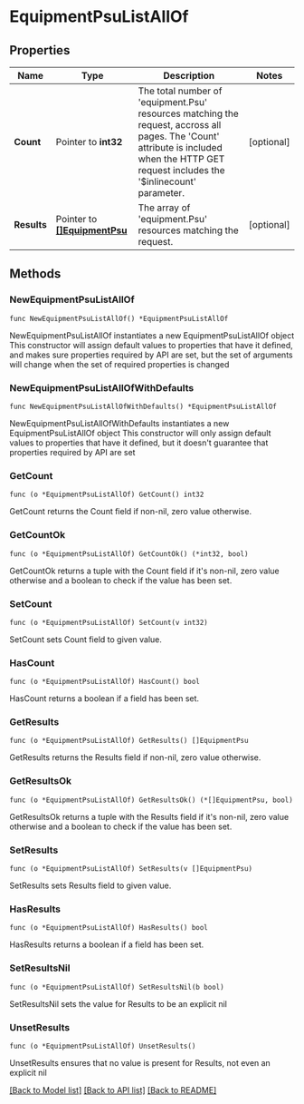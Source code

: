 # EquipmentPsuListAllOf

## Properties

Name | Type | Description | Notes
------------ | ------------- | ------------- | -------------
**Count** | Pointer to **int32** | The total number of &#39;equipment.Psu&#39; resources matching the request, accross all pages. The &#39;Count&#39; attribute is included when the HTTP GET request includes the &#39;$inlinecount&#39; parameter. | [optional] 
**Results** | Pointer to [**[]EquipmentPsu**](EquipmentPsu.md) | The array of &#39;equipment.Psu&#39; resources matching the request. | [optional] 

## Methods

### NewEquipmentPsuListAllOf

`func NewEquipmentPsuListAllOf() *EquipmentPsuListAllOf`

NewEquipmentPsuListAllOf instantiates a new EquipmentPsuListAllOf object
This constructor will assign default values to properties that have it defined,
and makes sure properties required by API are set, but the set of arguments
will change when the set of required properties is changed

### NewEquipmentPsuListAllOfWithDefaults

`func NewEquipmentPsuListAllOfWithDefaults() *EquipmentPsuListAllOf`

NewEquipmentPsuListAllOfWithDefaults instantiates a new EquipmentPsuListAllOf object
This constructor will only assign default values to properties that have it defined,
but it doesn't guarantee that properties required by API are set

### GetCount

`func (o *EquipmentPsuListAllOf) GetCount() int32`

GetCount returns the Count field if non-nil, zero value otherwise.

### GetCountOk

`func (o *EquipmentPsuListAllOf) GetCountOk() (*int32, bool)`

GetCountOk returns a tuple with the Count field if it's non-nil, zero value otherwise
and a boolean to check if the value has been set.

### SetCount

`func (o *EquipmentPsuListAllOf) SetCount(v int32)`

SetCount sets Count field to given value.

### HasCount

`func (o *EquipmentPsuListAllOf) HasCount() bool`

HasCount returns a boolean if a field has been set.

### GetResults

`func (o *EquipmentPsuListAllOf) GetResults() []EquipmentPsu`

GetResults returns the Results field if non-nil, zero value otherwise.

### GetResultsOk

`func (o *EquipmentPsuListAllOf) GetResultsOk() (*[]EquipmentPsu, bool)`

GetResultsOk returns a tuple with the Results field if it's non-nil, zero value otherwise
and a boolean to check if the value has been set.

### SetResults

`func (o *EquipmentPsuListAllOf) SetResults(v []EquipmentPsu)`

SetResults sets Results field to given value.

### HasResults

`func (o *EquipmentPsuListAllOf) HasResults() bool`

HasResults returns a boolean if a field has been set.

### SetResultsNil

`func (o *EquipmentPsuListAllOf) SetResultsNil(b bool)`

 SetResultsNil sets the value for Results to be an explicit nil

### UnsetResults
`func (o *EquipmentPsuListAllOf) UnsetResults()`

UnsetResults ensures that no value is present for Results, not even an explicit nil

[[Back to Model list]](../README.md#documentation-for-models) [[Back to API list]](../README.md#documentation-for-api-endpoints) [[Back to README]](../README.md)


